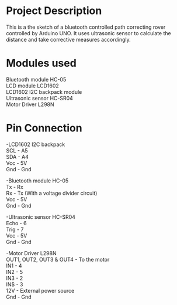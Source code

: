 # Project Description
This is a the sketch of a bluetooth controlled path correcting rover controlled by Arduino UNO.
It uses ultrasonic sensor to calculate the distance and take corrective measures accordingly.

# Modules used
Bluetooth  module HC-05  
LCD module LCD1602  
LCD1602 I2C backpack module  
Ultrasonic sensor HC-SR04  
Motor Driver L298N

# Pin Connection
-LCD1602 I2C backpack  
  SCL - A5  
  SDA - A4  
  Vcc - 5V  
  Gnd - Gnd  
  
-Bluetooth  module HC-05  
  Tx - Rx  
  Rx - Tx (With a voltage divider circuit)  
  Vcc - 5V  
  Gnd - Gnd  
  
-Ultrasonic sensor HC-SR04  
  Echo - 6  
  Trig - 7  
  Vcc - 5V  
  Gnd - Gnd  
  
-Motor Driver L298N  
  OUT1, OUT2, OUT3 & OUT4 - To the motor  
  IN1 - 4  
  IN2 - 5  
  IN3 - 2  
  IN$ - 3  
  12V - External power source  
  Gnd - Gnd

